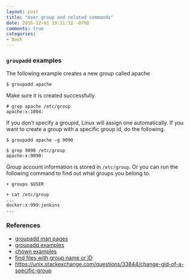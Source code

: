 ```yaml
---
layout: post
title: "User group and related commands"
date: 2016-12-01 19:21:32 -0700
comments: true
categories: 
- Bash
---
```


### `groupadd` examples

The following example creates a new group called apache

```
$ groupadd apache
```

Make sure it is created successfully.

```
# grep apache /etc/group
apache:x:1004:
```

If you don’t specify a groupid, Linux will assign one automatically.
If you want to create a group with a specific group id, do the following.

```
$ groupadd apache -g 9090

$ grep 9090 /etc/group
apache:x:9090:
```

Group account information is stored in `/etc/group`.
Or you can run the following command to find out what groups you belong to.

``` plain Check user group
+ groups $USER

+ cat /etc/group
...
docker:x:999:jenkins
...
```

### References

* [groupadd man pages](https://linux.die.net/man/8/groupadd)
* [groupadd examples](http://linux.101hacks.com/unix/groupadd/)
* [chown examples](http://www.thegeekstuff.com/2012/06/chown-examples/)
* [find files with group name or ID](https://www.unixtutorial.org/2008/06/find-files-which-belong-to-a-user-or-unix-group/)
* https://unix.stackexchange.com/questions/33844/change-gid-of-a-specific-group